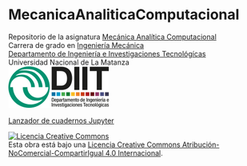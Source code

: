 # MecanicaAnaliticaComputacional

Repositorio de la asignatura [Mecánica Analítica Computacional](https://ingenieria.unlam.edu.ar/preview.php?seccion=3&idArticulo=510)  
Carrera de grado en [Ingeniería Mecánica](https://ingenieria.unlam.edu.ar/index.php?seccion=3&idArticulo=371)  
[Departamento de Ingeniería e Investigaciones Tecnológícas](https://ingenieria.unlam.edu.ar/)  
Universidad Nacional de La Matanza  
![](77figurasLaTeX/ambos.png)

<a href="https://unlam.github.io/MecanicaAnaliticaComputacional/opener.html" target="_blank">Lanzador de cuadernos Jupyter</a>

<a rel="license" href="https://creativecommons.org/licenses/by-nc-sa/4.0/deed.es"><img alt="Licencia Creative Commons" style="border-width:0" src="https://i.creativecommons.org/l/by-nc-sa/4.0/88x31.png" /></a><br />Esta obra está bajo una <a rel="license" href="https://creativecommons.org/licenses/by-nc-sa/4.0/deed.es">Licencia Creative Commons Atribución-NoComercial-CompartirIgual 4.0 Internacional</a>.
